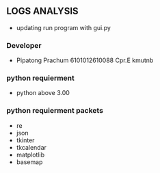 ## LOGS ANALYSIS
- updating run program with gui.py 
### Developer 
- Pipatong Prachum 6101012610088 Cpr.E kmutnb
### python requierment 
- python above 3.00 
### python requierment  packets
- re 
- json 
- tkinter
- tkcalendar
- matplotlib
- basemap 
    
    
